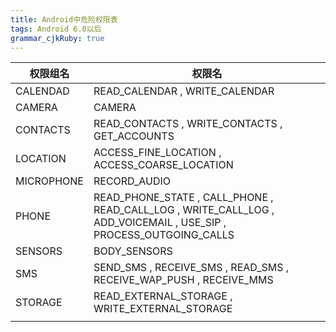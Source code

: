 ```yaml
---
title: Android中危险权限表 
tags: Android 6.0以后
grammar_cjkRuby: true
---
```



|  权限组名   |  权限名   |
| --- | --- |
|  CALENDAD   |  READ_CALENDAR  ,  WRITE_CALENDAR|
|   CAMERA  |   CAMERA  |
|   CONTACTS  |  READ_CONTACTS , WRITE_CONTACTS     , GET_ACCOUNTS   |
|  LOCATION   |  ACCESS_FINE_LOCATION , ACCESS_COARSE_LOCATION   |
| MICROPHONE | RECORD_AUDIO |
|  PHONE   |  READ_PHONE_STATE , CALL_PHONE , READ_CALL_LOG , WRITE_CALL_LOG , ADD_VOICEMAIL , USE_SIP , PROCESS_OUTGOING_CALLS   |
|   SENSORS  |  BODY_SENSORS   |
|  SMS   |  SEND_SMS , RECEIVE_SMS , READ_SMS , RECEIVE_WAP_PUSH , RECEIVE_MMS   |
|  STORAGE   |  READ_EXTERNAL_STORAGE , WRITE_EXTERNAL_STORAGE   |
|     |     |